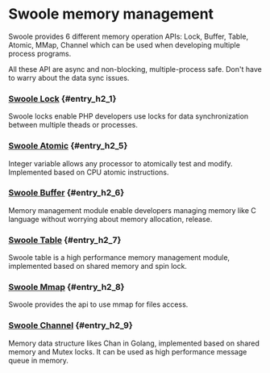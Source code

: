 # Swoole memory management

Swoole provides 6 different memory operation APIs: Lock, Buffer, Table, Atomic, MMap, Channel which can be used when developing multiple process programs.

All these API are async and non-blocking, multiple-process safe. Don't have to warry about the data sync issues. 

### [Swoole Lock](/modules/swoole-lock.md) {#entry_h2_1}

Swoole locks enable PHP developers use locks for data synchronization between multiple theads or processes.

### [Swoole Atomic](/modules/swoole-atomic.md) {#entry_h2_5}

Integer variable allows any processor to atomically test and modify. Implemented based on CPU atomic instructions.

### [Swoole Buffer](/modules/swoole-buffer.md) {#entry_h2_6}

Memory management module enable developers managing memory like C language without worrying about memory allocation, release.

### [Swoole Table](/modules/swoole-table.md) {#entry_h2_7}

Swoole table is a high performance memory management module, implemented based on shared memory and spin lock.

### [Swoole Mmap](/modules/swoole-mmap.md) {#entry_h2_8}

Swoole provides the api to use mmap for files access.

### [Swoole Channel](/modules/swoole-channel.md) {#entry_h2_9}

Memory data structure likes Chan in Golang, implemented based on shared memory and Mutex locks. It can be used as high performance message queue in memory. 


